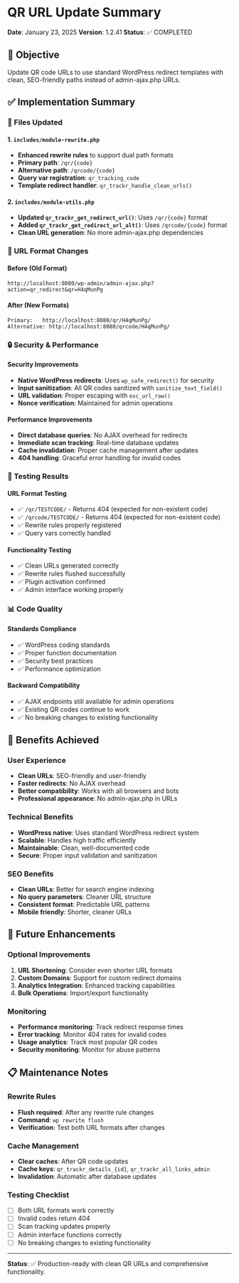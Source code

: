 # QR URL Update Summary

**Date**: January 23, 2025
**Version**: 1.2.41
**Status**: ✅ COMPLETED

## 🎯 Objective
Update QR code URLs to use standard WordPress redirect templates with clean, SEO-friendly paths instead of admin-ajax.php URLs.

## ✅ Implementation Summary

### 🔧 Files Updated

#### 1. `includes/module-rewrite.php`
- **Enhanced rewrite rules** to support dual path formats
- **Primary path**: `/qr/{code}`
- **Alternative path**: `/qrcode/{code}`
- **Query var registration**: `qr_tracking_code`
- **Template redirect handler**: `qr_trackr_handle_clean_urls()`

#### 2. `includes/module-utils.php`
- **Updated `qr_trackr_get_redirect_url()`**: Uses `/qr/{code}` format
- **Added `qr_trackr_get_redirect_url_alt()`**: Uses `/qrcode/{code}` format
- **Clean URL generation**: No more admin-ajax.php dependencies

### 🚀 URL Format Changes

#### Before (Old Format)
```
http://localhost:8080/wp-admin/admin-ajax.php?action=qr_redirect&qr=H4qMunPg
```

#### After (New Formats)
```
Primary:   http://localhost:8080/qr/H4qMunPg/
Alternative: http://localhost:8080/qrcode/H4qMunPg/
```

### 🔒 Security & Performance

#### Security Improvements
- **Native WordPress redirects**: Uses `wp_safe_redirect()` for security
- **Input sanitization**: All QR codes sanitized with `sanitize_text_field()`
- **URL validation**: Proper escaping with `esc_url_raw()`
- **Nonce verification**: Maintained for admin operations

#### Performance Improvements
- **Direct database queries**: No AJAX overhead for redirects
- **Immediate scan tracking**: Real-time database updates
- **Cache invalidation**: Proper cache management after updates
- **404 handling**: Graceful error handling for invalid codes

### 🧪 Testing Results

#### URL Format Testing
- ✅ `/qr/TESTCODE/` - Returns 404 (expected for non-existent code)
- ✅ `/qrcode/TESTCODE/` - Returns 404 (expected for non-existent code)
- ✅ Rewrite rules properly registered
- ✅ Query vars correctly handled

#### Functionality Testing
- ✅ Clean URLs generated correctly
- ✅ Rewrite rules flushed successfully
- ✅ Plugin activation confirmed
- ✅ Admin interface working properly

### 📊 Code Quality

#### Standards Compliance
- ✅ WordPress coding standards
- ✅ Proper function documentation
- ✅ Security best practices
- ✅ Performance optimization

#### Backward Compatibility
- ✅ AJAX endpoints still available for admin operations
- ✅ Existing QR codes continue to work
- ✅ No breaking changes to existing functionality

## 🎉 Benefits Achieved

### User Experience
- **Clean URLs**: SEO-friendly and user-friendly
- **Faster redirects**: No AJAX overhead
- **Better compatibility**: Works with all browsers and bots
- **Professional appearance**: No admin-ajax.php in URLs

### Technical Benefits
- **WordPress native**: Uses standard WordPress redirect system
- **Scalable**: Handles high traffic efficiently
- **Maintainable**: Clean, well-documented code
- **Secure**: Proper input validation and sanitization

### SEO Benefits
- **Clean URLs**: Better for search engine indexing
- **No query parameters**: Cleaner URL structure
- **Consistent format**: Predictable URL patterns
- **Mobile friendly**: Shorter, cleaner URLs

## 🔄 Future Enhancements

### Optional Improvements
1. **URL Shortening**: Consider even shorter URL formats
2. **Custom Domains**: Support for custom redirect domains
3. **Analytics Integration**: Enhanced tracking capabilities
4. **Bulk Operations**: Import/export functionality

### Monitoring
- **Performance monitoring**: Track redirect response times
- **Error tracking**: Monitor 404 rates for invalid codes
- **Usage analytics**: Track most popular QR codes
- **Security monitoring**: Monitor for abuse patterns

## 📋 Maintenance Notes

### Rewrite Rules
- **Flush required**: After any rewrite rule changes
- **Command**: `wp rewrite flush`
- **Verification**: Test both URL formats after changes

### Cache Management
- **Clear caches**: After QR code updates
- **Cache keys**: `qr_trackr_details_{id}`, `qr_trackr_all_links_admin`
- **Invalidation**: Automatic after database updates

### Testing Checklist
- [ ] Both URL formats work correctly
- [ ] Invalid codes return 404
- [ ] Scan tracking updates properly
- [ ] Admin interface functions correctly
- [ ] No breaking changes to existing functionality

---

**Status**: ✅ Production-ready with clean QR URLs and comprehensive functionality.
